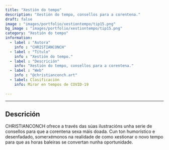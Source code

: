 ```yaml
---
title: "Xestión do tempo"
description: "Xestión do tempo, consellos para a corentena."
draft: false
image : "images/portfolio/xestiontempo/tip15.png"
bg_image : "images/portfolio/xestiontempo/tip15.png"
category: "Xestión do tempo"
information:
  - label : "Autora"
    info : "CHRISTIANCONCH"
  - label : "Título"
    info : "Xestión do tempo."
  - label : "Descrición"
    info: "Xestión do tempo, consellos para a corentena."
  - label : "Web"
    info : "@christianconch.art" 
  - label: Clasificación
    info: Mirar en tempos de COVID-19
    
---
```


---
## Descrición

CHRISTIANCONCH ofrece a través das súas ilustracións unha serie de consellos para que a corentena sexa máis doada. Cun ton humorístico e desenfadado, somerxémonos na realidade de como xestionar o novo tempo para que as horas baleiras se convertan nunha oportunidade. 